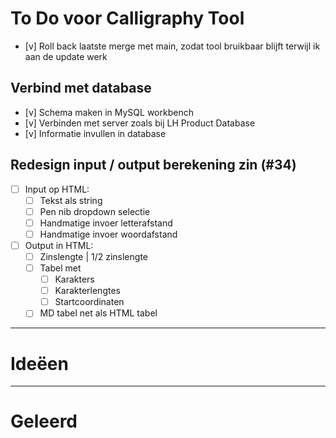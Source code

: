 # To Do voor Calligraphy Tool

- [v] Roll back laatste merge met main, zodat tool bruikbaar blijft terwijl ik aan de update werk

## Verbind met database

- [v] Schema maken in MySQL workbench
- [v] Verbinden met server zoals bij LH Product Database
- [v] Informatie invullen in database

## Redesign input / output berekening zin (#34)

- [ ] Input op HTML:
  - [ ] Tekst als string
  - [ ] Pen nib dropdown selectie
  - [ ] Handmatige invoer letterafstand
  - [ ] Handmatige invoer woordafstand
- [ ] Output in HTML:
  - [ ] Zinslengte | 1/2 zinslengte
  - [ ] Tabel met
    - [ ] Karakters
    - [ ] Karakterlengtes
    - [ ] Startcoordinaten
  - [ ] MD tabel net als HTML tabel

-----------

# Ideëen



------

# Geleerd
